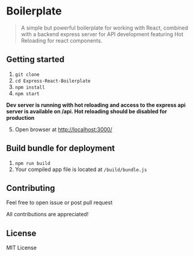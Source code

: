 # Boilerplate 

> A simple but powerful boilerplate for working with React, combined with a backend express server for API development featuring Hot Reloading for react components.

## Getting started
1. ```git clone```
2. ```cd Express-React-Boilerplate```
3. ```npm install```
4. ```npm start ```
  
**Dev server is running with hot reloading and access to the express api server is available on /api. Hot reloading should be disabled for production**

5. Open browser at [http://localhost:3000/](http://localhost:3000/)

## Build bundle for deployment
1. ```npm run build```
2. Your compiled app file is located at ```/build/bundle.js```

## Contributing
Feel free to open issue or post pull request

All contributions are appreciated!

## License
MIT License
